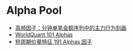 # Alpha Pool

- [高频因子：分钟单笔金额序列中的主力行为刻画](./assets/高频因子:分钟单笔金额序列中的主力行为刻画.pdf)
- [WorldQuant 101 Alphas](https://www.joinquant.com/help/api/help#name:Alpha101)
- [短周期价量特征 191 Alphas 因子](./assets/国泰君安-数量化专题之九十三：基于短周期价量特征的多因子选股体系-2017-06-16.pdf)
